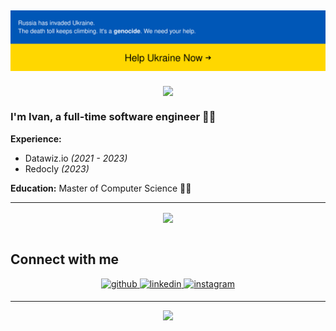 [![SWUbanner](https://raw.githubusercontent.com/vshymanskyy/StandWithUkraine/main/banner2-direct.svg)](https://github.com/vshymanskyy/StandWithUkraine/blob/main/docs/README.md)
---
<div align="center">
<img src="https://media.giphy.com/media/11KzOet1ElBDz2/giphy.gif" align="center" />
</div>  
  

### I'm Ivan, a full-time software engineer 👨‍💻
**Experience:**
* Datawiz.io *(2021 - 2023)*
* Redocly *(2023)*
  
**Education:** Master of Computer Science 👨‍🎓

---
<div align="center">
<img src="https://github-readme-stats.vercel.app/api?username=hobmartin&show_icons=true&count_private=true&hide_border=true&theme=github_dark" align="center" />
</div>
<br/>

## Connect with me  
<div align="center">
<a href="https://github.com/hobmartin" target="_blank">
<img src=https://img.shields.io/badge/github-%2324292e.svg?&style=for-the-badge&logo=github&logoColor=white alt=github style="margin-bottom: 5px;" />
</a>
<a href="https://linkedin.com/in/ivan-derda" target="_blank">
<img src=https://img.shields.io/badge/linkedin-%231E77B5.svg?&style=for-the-badge&logo=linkedin&logoColor=white alt=linkedin style="margin-bottom: 5px;" />
</a>
<a href="https://instagram.com/vargjd" target="_blank">
<img src=https://img.shields.io/badge/instagram-%23000000.svg?&style=for-the-badge&logo=instagram&logoColor=white alt=instagram style="margin-bottom: 5px;" />
</a>  
</div>

---

<div align="center">
<a href="https://u8views.com/github/HobMartin"><img src="https://u8views.com/api/v1/github/profiles/39236703/views/day-week-month-total-count.svg"></a>
</div>

